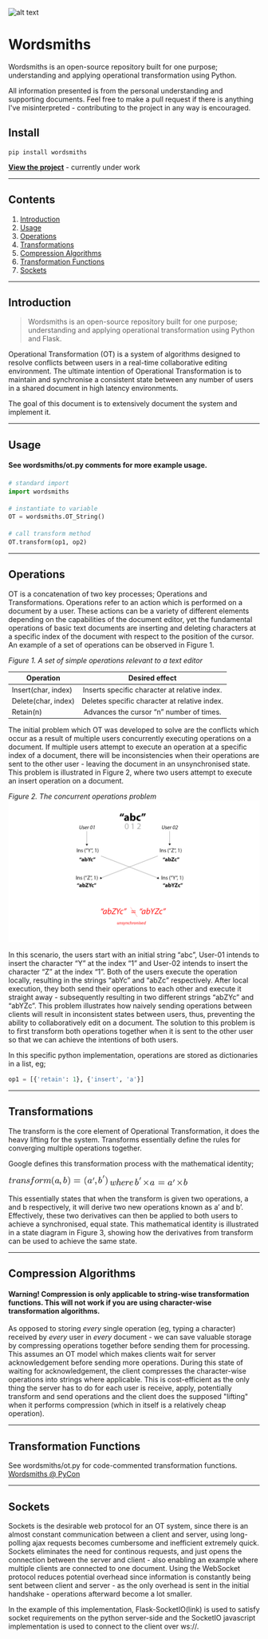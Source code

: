 ![alt text](http://i.imgur.com/7Bqchm2.png "Wordsmiths")

# Wordsmiths
Wordsmiths is an open-source repository built for one purpose; understanding and applying operational transformation using Python.

All information presented is from the personal understanding and supporting documents.
Feel free to make a pull request if there is anything I've misinterpreted - contributing to the project in any way is encouraged.


## Install
```
pip install wordsmiths
```


**[View the project](https://www.wordsmiths.io)** - currently under work

-----

## Contents
1. [Introduction](#introduction)
2. [Usage](#usage)
3. [Operations](#operations)
4. [Transformations](#transformations)
5. [Compression Algorithms](#compression_algorithms)
6. [Transformation Functions](#transformation_functions)
8. [Sockets](#sockets)

-----

## Introduction
> Wordsmiths is an open-source repository built for one purpose; understanding and applying operational transformation using Python and Flask.

Operational Transformation (OT) is a system of algorithms designed to resolve conflicts between users in a real-time collaborative editing environment. The ultimate intention of Operational Transformation is to maintain and synchronise a consistent state between any number of users in a shared document in high latency environments.

The goal of this document is to extensively document the system and implement it.


-----

## Usage
#### See wordsmiths/ot.py comments for more example usage.

```python
# standard import
import wordsmiths

# instantiate to variable
OT = wordsmiths.OT_String()

# call transform method
OT.transform(op1, op2)
```

-----

## Operations
OT is a concatenation of two key processes; Operations and Transformations. Operations refer to an action which is performed on a document by a user. These actions can be a variety of different elements depending on the capabilities of the document editor, yet the fundamental operations of basic text documents are inserting and deleting characters at a specific index of the document with respect to the position of the cursor. An example of a set of operations can be observed in Figure 1.

*Figure 1. A set of simple operations relevant to a text editor*


| Operation                 | Desired effect           |
| -------------             |:-------------:|
| Insert(char, index)       | Inserts specific character at relative index. |
| Delete(char, index)       | Deletes specific character at relative index. |
| Retain(n)                 |  Advances the cursor “n” number of times.     |


The initial problem which OT was developed to solve are the conflicts which occur as a result of multiple users concurrently executing operations on a document. If multiple users attempt to execute an operation at a specific index of a document, there will be inconsistencies when their operations are sent to the other user - leaving the document in an unsynchronised state. This problem is illustrated in Figure 2, where two users attempt to execute an insert operation on a document.

*Figure 2. The concurrent operations problem*
![The Concurrent Operations Problem](doc-images/image1.png "The Concurrent Operations Problem")

In this scenario, the users start with an initial string “abc”, User-01 intends to insert the character “Y” at the index “1” and User-02 intends to insert the character “Z” at the index “1”. Both of the users execute the operation locally, resulting in the strings “abYc” and “abZc” respectively. After local execution, they both send their operations to each other and execute it straight away - subsequently resulting in two different strings “abZYc” and “abYZc”. This problem illustrates how naively sending operations between clients will result in inconsistent states between users, thus, preventing the ability to collaboratively edit on a document. The solution to this problem is to first transform both operations together when it is sent to the other user so that we can achieve the intentions of both users.

In this specific python implementation, operations are stored as dictionaries in a list, eg;

```python
op1 = [{'retain': 1}, {'insert', 'a'}]
```

-----

## Transformations
The transform is the core element of Operational Transformation, it does the heavy lifting for the system. Transforms essentially define the rules for converging multiple operations together.

Google defines this transformation process with the mathematical identity;

![Transform Identity](doc-images/image2.png "Transform Identity")
![Transform Identity](doc-images/image3.png "Transform Identity")

This essentially states that when the transform is given two operations, a and b respectively, it will derive two new operations known as a’ and b’. Effectively, these two derivatives can then be applied to both users to achieve a synchronised, equal state. This mathematical identity is illustrated in a state diagram in Figure 3, showing how the derivatives from transform can be used to achieve the same state.

-----

## Compression Algorithms
#### Warning! Compression is only applicable to string-wise transformation functions. This will not work if you are using character-wise transformation algorithms.

As opposed to storing *every* single operation (eg, typing a character) received by *every* user in *every* document - we can save valuable storage by compressing operations together before sending them for processing. This assumes an OT model which makes clients wait for server acknowledgement before sending more operations. During this state of waiting for acknowledgement, the client compresses the character-wise operations into strings where applicable. This is cost-efficient as the only thing the server has to do for each user is receive, apply, potentially transform and send operations and the client does the supposed "lifting" when it performs compression (which in itself is a relatively cheap operation).

-----
## Transformation Functions
See wordsmiths/ot.py for code-commented transformation functions.
[Wordsmiths @ PyCon](https://www.youtube.com/watch?v=RO59n7rag2U&t=707s)

-----
## Sockets
Sockets is the desirable web protocol for an OT system, since there is an almost constant communication between a client and server, using long-polling ajax requests becomes cumbersome and inefficient extremely quick. Sockets eliminates the need for continous requests, and just opens the connection between the server and client - also enabling an example where multiple clients are connected to one document. Using the WebSocket protocol reduces potential overhead since information is constantly being sent between client and server - as the only overhead is sent in the initial handshake - operations afterward become a lot smaller.

In the example of this implementation, Flask-SocketIO(link) is used to satisfy socket requirements on the python server-side and the SocketIO javascript implementation is used to connect to the client over ws://.
